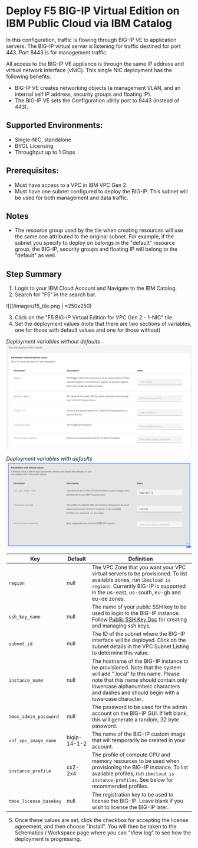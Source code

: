 # Deploy F5 BIG-IP Virtual Edition on IBM Public Cloud via IBM Catalog

In this configuration, traffic is flowing through BIG-IP VE to application servers. The BIG-IP virtual server is listening for traffic destined for port 443. Port 8443 is for management traffic.

All access to the BIG-IP VE appliance is through the same IP address and virtual network interface (vNIC). This single NIC deployment has the following benefits:

- BIG-IP VE creates networking objects (a management VLAN, and an internal self IP address, security groups and floating IP).
- The BIG-IP VE sets the Configuration utility port to 8443 (instead of 443).

## Supported Environments:
- Single-NIC, standalone
- BYOL Licensing
- Throughput up to 1 Gbps

## Prerequisites:
- Must have access to a VPC in IBM VPC Gen 2.
- Must have one subnet configured to deploy the BIG-IP.  This subnet will be used for both management and data traffic.

## Notes
- The resource group used by the tile when creating resources will use the same one attributed to the original subnet.  For example, if the subnet you specify to deploy on belongs in the "default" resource group, the BIG-IP, security groups and floating IP will belong to the "default" as well.

## Step Summary

1. Login to your IBM Cloud Account and Navigate to the IBM Catalog.
2. Search for "F5" in the search bar.  

![](/images/f5_tile.png | =250x250)

3. Click on the "F5 BIG-IP Virtual Edition for VPC Gen 2 - 1-NIC" tile.
4. Set the deployment values (note that there are two sections of variables, one for those with default values and one for those without)

_Deployment variables without defaults_
![](/images/no_default.png)

_Deployment variables with defaults_
![](/images/default.PNG)

| Key | Default | Definition |
| --- | ------- | ---------- |
| `region` | null | The VPC Zone that you want your VPC virtual servers to be provisioned. To list available zones, run `ibmcloud is regions`.  Currently BIG-IP is supported in the us-east, us-south, eu-gb and eu-de zones. |
| `ssh_key_name` | null | The name of your public SSH key to be used to login to the BIG-IP instance. Follow [Public SSH Key Doc](https://cloud.ibm.com/docs/vpc-on-classic-vsi?topic=vpc-on-classic-vsi-ssh-keys) for creating and managing ssh keys. |
| `subnet_id` | null | The ID of the subnet where the BIG-IP interface will be deployed. Click on the subnet details in the VPC Subnet Listing to determine this value. | 
| `instance_name` | null | The hostname of the BIG-IP instance to be provisioned.  Note that the system will add ".local" to this name. Please note that this name should contain only lowercase alphanumbeic characters and dashes and should begin with a lowercase character. 
| `tmos_admin_password` | null | The password to be used for the admin account on the BIG-IP GUI.  If left blank, this will generate a random, 32 byte password. |
| `vnf_vpc_image_name` | bigip-14-1-2 | The name of the BIG-IP custom image that will temporarily be created in your account.|
| `instance_profile` | cx2-2x4 | The profile of compute CPU and memory resources to be used when provisioning the BIG-IP instance. To list available profiles, run `ibmcloud is instance-profiles`.  See below for recommended profiles. |
| `tmos_license_basekey` | null | The registration key to be used to license the BIG-IP.  Leave blank if you wish to license the BIG-IP later. |

5. Once these values are set, click the checkbox for accepting the license agreement, and then choose "Install".  You will then be taken to the Schematics / Workspace page where you can "View log" to see how the deployment is progressing.

